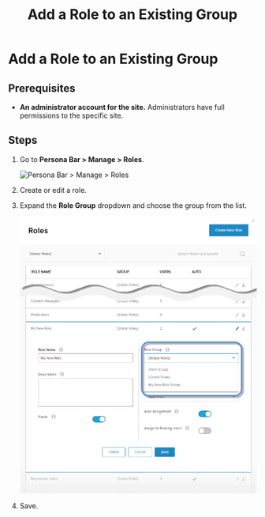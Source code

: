 ﻿---
uid: add-role-to-existing-group
locale: en
title: Add a Role to an Existing Group
dnneditions: DNN Platform,Evoq Content,Evoq Engage
dnnversion: 09.02.00
related-topics: add-role-to-new-group,view-roles-included-in-group,remove-role-from-group,edit-custom-role-group,delete-custom-role-group
---

# Add a Role to an Existing Group

## Prerequisites

*   **An administrator account for the site.** Administrators have full permissions to the specific site.

## Steps

1.  Go to **Persona Bar \> Manage \> Roles**.
    
    ![Persona Bar > Manage > Roles](/images/scr-pbar-host-Manage-E91.png)
    
2.  Create or edit a role.
3.  Expand the **Role Group** dropdown and choose the group from the list.
    
      
    
    ![](/images/scr-Roles-Edit-RoleGroup-E90.png)
    
      
    
4.  Save.
